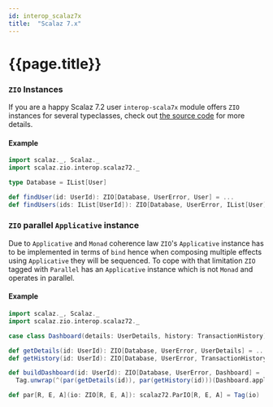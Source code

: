 ```yaml
---
id: interop_scalaz7x
title:  "Scalaz 7.x"
---
```


# {{page.title}}

### `ZIO` Instances

If you are a happy Scalaz 7.2 user `interop-scala7x` module offers `ZIO` instances for several typeclasses, check out [the source code](https://github.com/scalaz/scalaz-zio/interop-scalaz7x/jvm/src/main/scala/scalaz/zio/interop/scalaz72.scala) for more details.

#### Example

```scala
import scalaz._, Scalaz._
import scalaz.zio.interop.scalaz72._

type Database = IList[User]

def findUser(id: UserId): ZIO[Database, UserError, User] = ...
def findUsers(ids: IList[UserId]): ZIO[Database, UserError, IList[User]] = ids.traverse(findUser(_))
```

### `ZIO` parallel `Applicative` instance

Due to `Applicative` and `Monad` coherence law `ZIO`'s `Applicative` instance has to be implemented in terms of `bind` hence when composing multiple effects using `Applicative` they will be sequenced. To cope with that limitation `ZIO` tagged with `Parallel` has an `Applicative` instance which is not `Monad` and operates in parallel.

#### Example

```scala
import scalaz._, Scalaz._
import scalaz.zio.interop.scalaz72._

case class Dashboard(details: UserDetails, history: TransactionHistory)

def getDetails(id: UserId): ZIO[Database, UserError, UserDetails] = ...
def getHistory(id: UserId): ZIO[Database, UserError, TransactionHistory] = ...

def buildDashboard(id: UserId): ZIO[Database, UserError, Dashboard] =
  Tag.unwrap(^(par(getDetails(id)), par(getHistory(id)))(Dashboard.apply))

def par[R, E, A](io: ZIO[R, E, A]): scalaz72.ParIO[R, E, A] = Tag(io)
```
